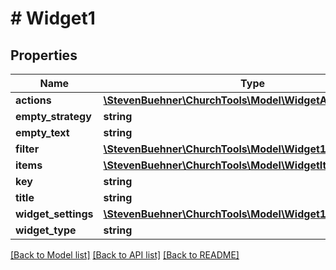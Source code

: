 # # Widget1

## Properties

Name | Type | Description | Notes
------------ | ------------- | ------------- | -------------
**actions** | [**\StevenBuehner\ChurchTools\Model\WidgetAction1[]**](WidgetAction1.md) |  | [optional]
**empty_strategy** | **string** |  | [optional]
**empty_text** | **string** |  | [optional]
**filter** | [**\StevenBuehner\ChurchTools\Model\Widget1Filter**](Widget1Filter.md) |  | [optional]
**items** | [**\StevenBuehner\ChurchTools\Model\WidgetItem1[]**](WidgetItem1.md) |  |
**key** | **string** |  |
**title** | **string** |  | [optional]
**widget_settings** | [**\StevenBuehner\ChurchTools\Model\Widget1WidgetSettings**](Widget1WidgetSettings.md) |  | [optional]
**widget_type** | **string** |  |

[[Back to Model list]](../../README.md#models) [[Back to API list]](../../README.md#endpoints) [[Back to README]](../../README.md)
